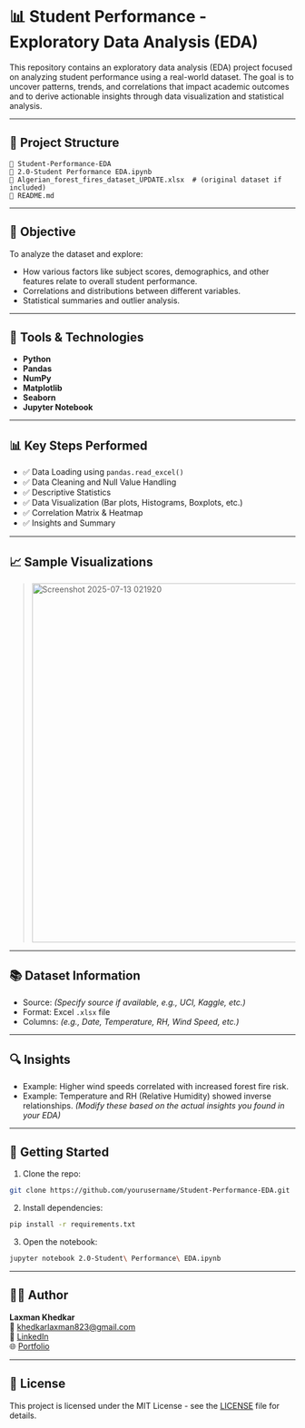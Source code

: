 # 📊 Student Performance - Exploratory Data Analysis (EDA)

This repository contains an exploratory data analysis (EDA) project focused on analyzing student performance using a real-world dataset. The goal is to uncover patterns, trends, and correlations that impact academic outcomes and to derive actionable insights through data visualization and statistical analysis.

---

## 📁 Project Structure

```
📆 Student-Performance-EDA
🔗 2.0-Student Performance EDA.ipynb
🔗 Algerian_forest_fires_dataset_UPDATE.xlsx  # (original dataset if included)
🔗 README.md
```

---

## 📌 Objective

To analyze the dataset and explore:
- How various factors like subject scores, demographics, and other features relate to overall student performance.
- Correlations and distributions between different variables.
- Statistical summaries and outlier analysis.

  

---

## 🧰 Tools & Technologies

- **Python**
- **Pandas**
- **NumPy**
- **Matplotlib**
- **Seaborn**
- **Jupyter Notebook**

---

## 📊 Key Steps Performed

- ✅ Data Loading using `pandas.read_excel()`
- ✅ Data Cleaning and Null Value Handling
- ✅ Descriptive Statistics
- ✅ Data Visualization (Bar plots, Histograms, Boxplots, etc.)
- ✅ Correlation Matrix & Heatmap
- ✅ Insights and Summary

---

## 📈 Sample Visualizations

><img width="1653" height="633" alt="Screenshot 2025-07-13 021920" src="https://github.com/user-attachments/assets/bbbc3fd4-0ef6-48fb-8c0d-551f4c95beb1" />


---

## 📚 Dataset Information

- Source: *(Specify source if available, e.g., UCI, Kaggle, etc.)*
- Format: Excel `.xlsx` file
- Columns: *(e.g., Date, Temperature, RH, Wind Speed, etc.)*

---

## 🔍 Insights

- Example: Higher wind speeds correlated with increased forest fire risk.
- Example: Temperature and RH (Relative Humidity) showed inverse relationships.
*(Modify these based on the actual insights you found in your EDA)*

---

## 🚀 Getting Started

1. Clone the repo:
```bash
git clone https://github.com/yourusername/Student-Performance-EDA.git
```
2. Install dependencies:
```bash
pip install -r requirements.txt
```
3. Open the notebook:
```bash
jupyter notebook 2.0-Student\ Performance\ EDA.ipynb
```

---

## 👷‍♂️ Author

**Laxman Khedkar**  
📧 khedkarlaxman823@gmail.com  
🔗 [LinkedIn](https://www.linkedin.com/in/laxman-khedkar)  
🌐 [Portfolio](https://beacons.ai/laxmankhedkar)

---

## 📝 License

This project is licensed under the MIT License - see the [LICENSE](LICENSE) file for details.

